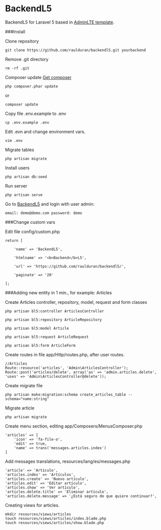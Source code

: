 # BackendL5

BackendL5 for Laravel 5 based in [AdminLTE template](http://almsaeedstudio.com/AdminLTE/).

###Install

Clone repository

```
git clone https://github.com/raulduran/backendl5.git yourbackend
```

Remove .git directory

```
rm -rf .git
```

Composer update [Get composer](https://getcomposer.org/download/)

```
php composer.phar update
```
or

```
composer update
```

Copy file .env.example to .env

```
cp .env.example .env
```

Edit .evn and change environment vars.

```
vim .env
```

Migrate tables

```
php artisan migrate
```

Install users

```
php artisan db:seed
```

Run server

```
php artisan serve
```

Go to [BackendL5](http://localhost:8000/) and login with user admin:

```
email: demo@demo.com password: demo
```

###Change custom vars


Edit file config/custom.php


```
return [
	
	'name' => 'BackendL5',

	'htmlname' => '<b>Backend</b>L5',

	'url' => 'https://github.com/raulduran/backendl5/',

	'paginate' => '20'

];
```

###Adding new entity in 1 min., for example: Articles

Create Articles controller, repository, model, request and form classes

```
php artisan bl5:controller ArticlesController

php artisan bl5:repository ArticleRepository

php artisan bl5:model Article

php artisan bl5:request ArticleRequest

php artisan bl5:form ArticleForm

```

Create routes in file app/Http/routes.php, after user routes.

```
//Articles
Route::resource('articles', 'Admin\ArticlesController');
Route::post('articles/delete', array('as' => 'admin.articles.delete', 'uses' => 'Admin\ArticlesController@delete'));
```

Create migrate file

```
php artisan make:migration:schema create_articles_table --schema="name:string"
```

Migrate article

```
php artisan migrate
```

Create menu section, editing app/Composers/MenusComposer.php

```
'articles' => [
	'icon' => 'fa-file-o',
	'edit' => true,
	'name' => trans('messages.articles.index')
]
```

Add messages translations, resources/lang/es/messages.php 

```
'article' => 'Artículo',
'articles.index' => 'Artículos',
'articles.create' => 'Nuevo artículo',
'articles.edit' => 'Editar artículo',
'articles.show' => 'Ver artículo',
'articles.delete.title' => 'Eliminar artículo',
'articles.delete.message' => '¿Está seguro de que quiere continuar?',
```

Creating views for articles.

```
mkdir resources/views/articles
touch resources/views/articles/index.blade.php
touch resources/views/articles/show.blade.php
```








